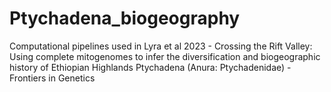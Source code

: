 # Ptychadena_biogeography
Computational pipelines used in Lyra et al 2023 - Crossing the Rift Valley: Using complete mitogenomes to infer the diversification and biogeographic history of Ethiopian Highlands Ptychadena (Anura: Ptychadenidae) - Frontiers in Genetics
